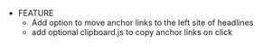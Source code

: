 * FEATURE
  * Add option to move anchor links to the left site of headlines
  * add optional clipboard.js to copy anchor links on click

